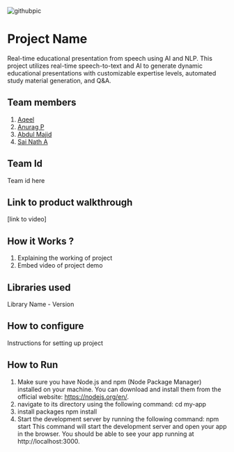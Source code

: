 <!-- @format -->

![githubpic](https://user-images.githubusercontent.com/126552313/221784874-670cd550-8440-4f18-bc5e-44257752c230.png)

# Project Name

Real-time educational presentation from speech using AI and NLP. This project utilizes real-time speech-to-text and AI to generate dynamic educational presentations with customizable expertise levels, automated study material generation, and Q&A.

## Team members

1. [Aqeel](https://github.com/aqeelshamz)
2. [Anurag P](https://github.com/anuragrajanp)
3. [Abdul Majid](https://github.com/majid-2002)
4. [Sai Nath A](https://github.com/sai-na)

## Team Id

Team id here

## Link to product walkthrough

[link to video]

## How it Works ?

1. Explaining the working of project
2. Embed video of project demo

## Libraries used

Library Name - Version

## How to configure

Instructions for setting up project

## How to Run

1. Make sure you have Node.js and npm (Node Package Manager) installed on your machine. You can download and install them from the official website: https://nodejs.org/en/.
2. navigate to its directory using the following command:
   cd my-app
3. install packages
   npm install
4. Start the development server by running the following command:
   npm start
   This command will start the development server and open your app in the browser. You should be able to see your app running at http://localhost:3000.

